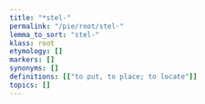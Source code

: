 ```yaml
---
title: "*stel-"
permalink: "/pie/root/stel-"
lemma_to_sort: "stel-"
klass: root
etymology: []
markers: []
synonyms: []
definitions: [["to put, to place; to locate"]]
topics: []
---
```

